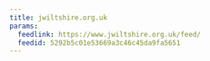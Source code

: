 ```yaml
---
title: jwiltshire.org.uk
params:
  feedlink: https://www.jwiltshire.org.uk/feed/
  feedid: 5292b5c01e53669a3c46c45da9fa5651
---
```

